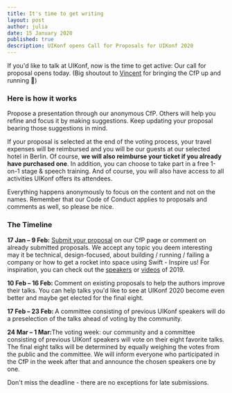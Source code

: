 ```yaml
---
title: It's time to get writing
layout: post
author: julia
date: 15 January 2020
published: true
description: UIKonf opens Call for Proposals for UIKonf 2020
---
```


<p>If you&#39;d like to talk at UIKonf, now is the time to get active:&nbsp;Our call for proposal opens today. (Big shoutout to <a href="https://twitter.com/garriguv" target="_blank">Vincent</a> for bringing the CfP up and running 🙏)</p>

<h3>Here is how it works</h3>

<p>Propose a presentation through our anonymous CfP. Others will help you refine and focus it by making suggestions. Keep updating your proposal bearing those suggestions in mind.</p>

<p>If your proposal is selected at the end of the voting process, your travel expenses will be reimbursed and you will be our guests at our selected hotel in Berlin. Of course, <strong>we will also reimburse your ticket if you already have purchased one</strong>. In addition, you can choose to take part in a free 1-on-1 stage &amp; speech training. And of course, you will also have access to all activities UIKonf offers its attendees.</p>

<p>Everything happens anonymously to focus on the content and not on the names. Remember that our Code of Conduct applies to proposals and comments as well, so please be nice.</p>

<h3>The Timeline</h3>

<p><strong>17 Jan &ndash; 9 Feb:</strong> <a href="https://cfp.uikonf.com" target="_blank">Submit your proposal</a> on our CfP page or comment on already submitted proposals. We accept any topic you deem interesting may it be technical, design-focused, about building / running / failing a company or how to get a rocket into space using Swift - Inspire us! For inspiration, you can check out the <a href="https://uikonf.com/uikonf-2019" target="_blank">speakers</a> or <a href="https://uikonf.com/videos/" target="_blank">videos</a> of 2019.</p>

<p><strong>10 Feb &ndash; 16 Feb: </strong>Comment on existing proposals to help the authors improve their talks. You can help talks you&#39;d like to see at UIKonf 2020 become even better and maybe get elected for the final eight.</p>

<p><strong>17 Feb &ndash; 23 Feb: </strong>A committee consisting of previous UIKonf speakers will do a preselection of the talks ahead of voting by the community.</p>

<p><strong>24 Mar &ndash; 1 Mar:</strong>The voting week: our community and a committee consisting of previous UIKonf speakers will vote on their eight favorite talks. The final eight talks will be determined by equally weighing the votes from the public and the committee. We will inform everyone who participated in the CfP in the week after that and announce the chosen speakers one by one.</p>

<p>Don&#39;t miss the deadline - there are no exceptions for late submissions.</p>
